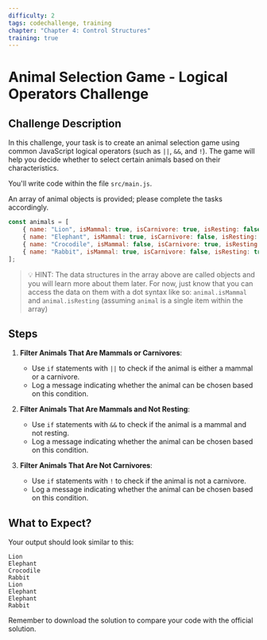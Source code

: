 ```yaml
---
difficulty: 2
tags: codechallenge, training
chapter: "Chapter 4: Control Structures"
training: true
---
```


# Animal Selection Game - Logical Operators Challenge

## Challenge Description

In this challenge, your task is to create an animal selection game using common JavaScript logical operators (such as `||`, `&&`, and `!`). The game will help you decide whether to select certain animals based on their characteristics.

You'll write code within the file `src/main.js`.

An array of animal objects is provided; please complete the tasks accordingly.

```javascript
const animals = [
    { name: "Lion", isMammal: true, isCarnivore: true, isResting: false },
    { name: "Elephant", isMammal: true, isCarnivore: false, isResting: false },
    { name: "Crocodile", isMammal: false, isCarnivore: true, isResting: true },
    { name: "Rabbit", isMammal: true, isCarnivore: false, isResting: true }
];
```

> 💡 HINT: The data structures in the array above are called objects and you will learn more about them later. For now, just know that you can access the data on them with a dot syntax like so: `animal.isMammal` and `animal.isResting` (assuming `animal` is a single item within the array)

## Steps

1. **Filter Animals That Are Mammals or Carnivores**: 
   - Use `if` statements with `||` to check if the animal is either a mammal or a carnivore.
   - Log a message indicating whether the animal can be chosen based on this condition.

2. **Filter Animals That Are Mammals and Not Resting**: 
   - Use `if` statements with `&&` to check if the animal is a mammal and not resting.
   - Log a message indicating whether the animal can be chosen based on this condition.

3. **Filter Animals That Are Not Carnivores**: 
   - Use `if` statements with `!` to check if the animal is not a carnivore.
   - Log a message indicating whether the animal can be chosen based on this condition.

## What to Expect?

Your output should look similar to this:

```
Lion
Elephant
Crocodile
Rabbit
Lion
Elephant
Elephant
Rabbit
```

Remember to download the solution to compare your code with the official solution.
